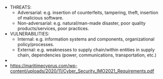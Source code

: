 - THREATS:
	- Adversarial: e.g. insertion of counterfeits, tampering, theft, insertion of malicious software.
	- Non-adversarial: e.g. natural/man-made disaster, poor quality products/services, poor practices.
- VULNERABILITIES:
	- Internal: e.g. information systems and components, organizational policy/processes.
	- External: e.g. weaknesses to supply chain/within entities in supply chain, dependencies (power, communications, transportation, etc.)
-
- https://maritimecyprus.com/wp-content/uploads/2020/11/Cyber_Security_IMO2021_Requirements.pdf
